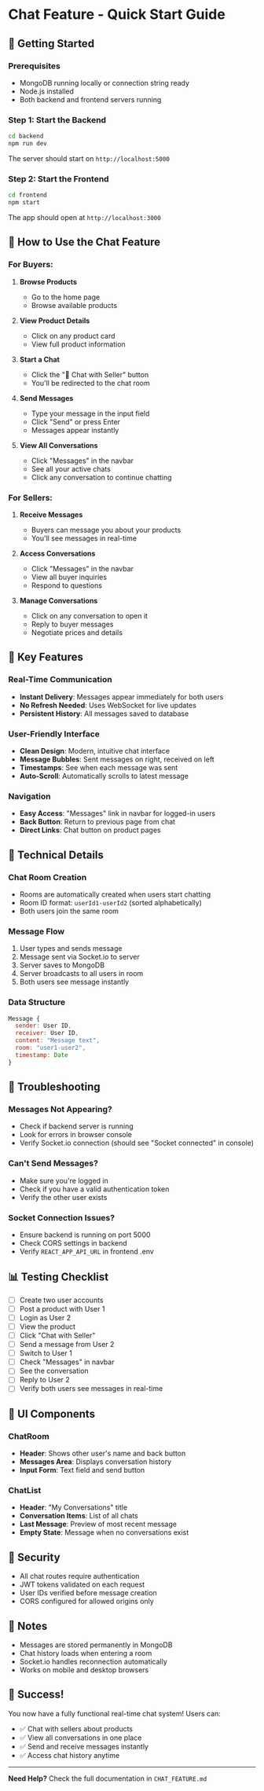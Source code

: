 # Chat Feature - Quick Start Guide

## 🚀 Getting Started

### Prerequisites
- MongoDB running locally or connection string ready
- Node.js installed
- Both backend and frontend servers running

### Step 1: Start the Backend
```bash
cd backend
npm run dev
```
The server should start on `http://localhost:5000`

### Step 2: Start the Frontend
```bash
cd frontend
npm start
```
The app should open at `http://localhost:3000`

## 📱 How to Use the Chat Feature

### For Buyers:

1. **Browse Products**
   - Go to the home page
   - Browse available products

2. **View Product Details**
   - Click on any product card
   - View full product information

3. **Start a Chat**
   - Click the "💬 Chat with Seller" button
   - You'll be redirected to the chat room

4. **Send Messages**
   - Type your message in the input field
   - Click "Send" or press Enter
   - Messages appear instantly

5. **View All Conversations**
   - Click "Messages" in the navbar
   - See all your active chats
   - Click any conversation to continue chatting

### For Sellers:

1. **Receive Messages**
   - Buyers can message you about your products
   - You'll see messages in real-time

2. **Access Conversations**
   - Click "Messages" in the navbar
   - View all buyer inquiries
   - Respond to questions

3. **Manage Conversations**
   - Click on any conversation to open it
   - Reply to buyer messages
   - Negotiate prices and details

## 🎯 Key Features

### Real-Time Communication
- **Instant Delivery**: Messages appear immediately for both users
- **No Refresh Needed**: Uses WebSocket for live updates
- **Persistent History**: All messages saved to database

### User-Friendly Interface
- **Clean Design**: Modern, intuitive chat interface
- **Message Bubbles**: Sent messages on right, received on left
- **Timestamps**: See when each message was sent
- **Auto-Scroll**: Automatically scrolls to latest message

### Navigation
- **Easy Access**: "Messages" link in navbar for logged-in users
- **Back Button**: Return to previous page from chat
- **Direct Links**: Chat button on product pages

## 🔧 Technical Details

### Chat Room Creation
- Rooms are automatically created when users start chatting
- Room ID format: `userId1-userId2` (sorted alphabetically)
- Both users join the same room

### Message Flow
1. User types and sends message
2. Message sent via Socket.io to server
3. Server saves to MongoDB
4. Server broadcasts to all users in room
5. Both users see message instantly

### Data Structure
```javascript
Message {
  sender: User ID,
  receiver: User ID,
  content: "Message text",
  room: "user1-user2",
  timestamp: Date
}
```

## 🐛 Troubleshooting

### Messages Not Appearing?
- Check if backend server is running
- Look for errors in browser console
- Verify Socket.io connection (should see "Socket connected" in console)

### Can't Send Messages?
- Make sure you're logged in
- Check if you have a valid authentication token
- Verify the other user exists

### Socket Connection Issues?
- Ensure backend is running on port 5000
- Check CORS settings in backend
- Verify `REACT_APP_API_URL` in frontend .env

## 📊 Testing Checklist

- [ ] Create two user accounts
- [ ] Post a product with User 1
- [ ] Login as User 2
- [ ] View the product
- [ ] Click "Chat with Seller"
- [ ] Send a message from User 2
- [ ] Switch to User 1
- [ ] Check "Messages" in navbar
- [ ] See the conversation
- [ ] Reply to User 2
- [ ] Verify both users see messages in real-time

## 🎨 UI Components

### ChatRoom
- **Header**: Shows other user's name and back button
- **Messages Area**: Displays conversation history
- **Input Form**: Text field and send button

### ChatList
- **Header**: "My Conversations" title
- **Conversation Items**: List of all chats
- **Last Message**: Preview of most recent message
- **Empty State**: Message when no conversations exist

## 🔐 Security

- All chat routes require authentication
- JWT tokens validated on each request
- User IDs verified before message creation
- CORS configured for allowed origins only

## 📝 Notes

- Messages are stored permanently in MongoDB
- Chat history loads when entering a room
- Socket.io handles reconnection automatically
- Works on mobile and desktop browsers

## 🎉 Success!

You now have a fully functional real-time chat system! Users can:
- ✅ Chat with sellers about products
- ✅ View all conversations in one place
- ✅ Send and receive messages instantly
- ✅ Access chat history anytime

---

**Need Help?** Check the full documentation in `CHAT_FEATURE.md`

